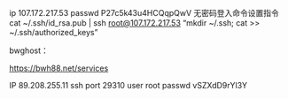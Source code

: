 
ip 107.172.217.53
passwd P27c5k43u4HCQqpQwV
无密码登入命令设置指令
cat ~/.ssh/id_rsa.pub | ssh root@107.172.217.53 “mkdir ~/.ssh; cat >> ~/.ssh/authorized_keys”


bwghost：

https://bwh88.net/services

IP 89.208.255.11
ssh port 29310
user root 
passwd vSZXdD9rYl3Y


